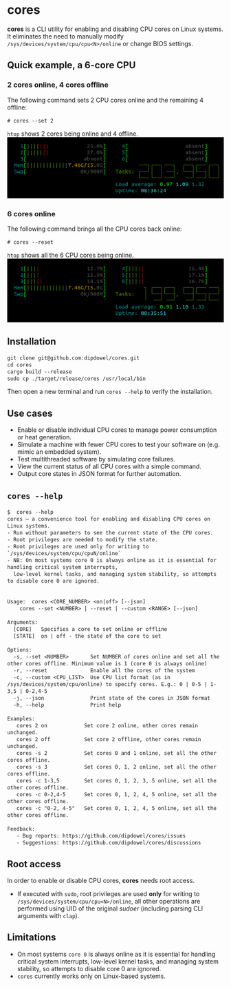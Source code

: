 # cores
**cores** is a CLI utility for enabling and disabling CPU cores on Linux systems.
It eliminates the need to manually modify `/sys/devices/system/cpu/cpu<N>/online` or change BIOS settings.

## Quick example, a 6-core CPU

### 2 cores online, 4 cores offline
The following command sets 2 CPU cores online and the remaining 4  offline: 
```shell
# cores --set 2
```
`htop` shows 2 cores being online and 4 offline.
![htop after cores -s 2](./static/htop-after.png)

### 6 cores online
The following command brings all the CPU cores back online:
```shell
# cores --reset
```
`htop` shows all the 6 CPU cores being online.
![htop before cores](./static/htop-before.png)


## Installation

```shell
git clone git@github.com:dipdowel/cores.git
cd cores
cargo build --release
sudo cp ./target/release/cores /usr/local/bin
```
Then open a new terminal and run `cores --help` to verify the installation.


## Use cases
- Enable or disable individual CPU cores to manage power consumption or heat generation.
- Simulate a machine with fewer CPU cores to test your software on (e.g. mimic an embedded system).
- Test multithreaded software by simulating core failures.
- View the current status of all CPU cores with a simple command.
- Output core states in JSON format for further automation.

## `cores --help`
```
$  cores --help
cores ― a convenience tool for enabling and disabling CPU cores on Linux systems.
- Run without parameters to see the current state of the CPU cores.
- Root privileges are needed to modify the state.
- Root privileges are used only for writing to `/sys/devices/system/cpu/cpuN/online`
- NB: On most systems core 0 is always online as it is essential for handling critical system interrupts,
  low-level kernel tasks, and managing system stability, so attempts to disable core 0 are ignored.


Usage:  cores <CORE_NUMBER> <on|off> [--json]
	cores --set <NUMBER> | --reset | --custom <RANGE> [--json]

Arguments:
  [CORE]   Specifies a core to set online or offline
  [STATE]  on | off - the state of the core to set

Options:
  -s, --set <NUMBER>       Set NUMBER of cores online and set all the other cores offline. Minimum value is 1 (core 0 is always online)
  -r, --reset              Enable all the cores of the system
  -c, --custom <CPU_LIST>  Use CPU list format (as in /sys/devices/system/cpu/online) to specify cores. E.g.: 0 | 0-5 | 1-3,5 | 0-2,4-5
  -j, --json               Print state of the cores in JSON format
  -h, --help               Print help

Examples:
   cores 2 on            Set core 2 online, other cores remain unchanged.
   cores 2 off           Set core 2 offline, other cores remain unchanged.
   cores -s 2            Set cores 0 and 1 online, set all the other cores offline.
   cores -s 3            Set cores 0, 1, 2 online, set all the other cores offline.
   cores -c 1-3,5        Set cores 0, 1, 2, 3, 5 online, set all the other cores offline.
   cores -c 0-2,4-5      Set cores 0, 1, 2, 4, 5 online, set all the other cores offline.
   cores -c "0-2, 4-5"   Set cores 0, 1, 2, 4, 5 online, set all the other cores offline.

Feedback:
   - Bug reports: https://github.com/dipdowel/cores/issues
   - Suggestions: https://github.com/dipdowel/cores/discussions
```


## Root access
In order to enable or disable CPU cores, **cores** needs root access.
- If executed with `sudo`, root privileges are used **only** for writing to `/sys/devices/system/cpu/cpu<N>/online`,
all other operations are performed using UID of the original _sudoer_ (including parsing CLI arguments with `clap`).

## Limitations
- On most systems `core 0` is always online as it is essential for handling critical system interrupts, low-level kernel tasks, and managing system stability, so attempts to disable core 0 are ignored.
- `cores` currently works only on Linux-based systems.
